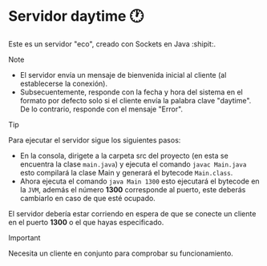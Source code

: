 # Servidor daytime 🕐

Este es un servidor "eco", creado con Sockets en Java :shipit:.

>[!NOTE]
>* El servidor envía un mensaje de bienvenida inicial al cliente (al establecerse la conexión).
>* Subsecuentemente, responde con la fecha y hora del sistema en el formato por defecto solo si el cliente envía la palabra clave "daytime". De lo contrario, responde con el mensaje "Error".

>[!TIP]
> Para ejecutar el servidor sigue los siguientes pasos:
> * En la consola, dirigete a la carpeta src del proyecto (en esta se encuentra la clase ``main.java``) y ejecuta el comando ``javac Main.java`` esto compilará la clase Main y generará el bytecode ``Main.class``.
> * Ahora ejecuta el comando `` java Main 1300 `` esto ejecutará el bytecode en la ``JVM``, además el número __1300__ corresponde al puerto, este deberás cambiarlo en caso de que esté ocupado.
>
> El servidor debería estar corriendo en espera de que se conecte un cliente en el puerto **1300** o el que hayas especificado.

>[!IMPORTANT]
> Necesita un cliente en conjunto para comprobar su funcionamiento.